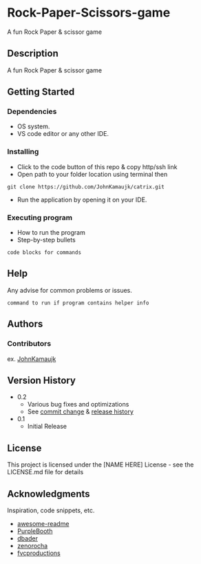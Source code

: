 # Rock-Paper-Scissors-game
A fun Rock Paper &amp; scissor game 
## Description
A fun Rock Paper &amp; scissor game 

## Getting Started

### Dependencies

* OS system.
* VS code editor or any other IDE.

### Installing

* Click to the code button of this repo & copy http/ssh link
* Open path to your folder location using terminal then 
 ```
git clone https://github.com/JohnKamaujk/catrix.git
```
* Run the application by opening it on your IDE.

### Executing program

* How to run the program
* Step-by-step bullets
```
code blocks for commands
```

## Help

Any advise for common problems or issues.
```
command to run if program contains helper info
```

## Authors

### Contributors 
  
ex. [JohnKamaujk](https://github.com/JohnKamaujk)

## Version History

* 0.2
    * Various bug fixes and optimizations
    * See [commit change]() & [release history]()
* 0.1
    * Initial Release

## License

This project is licensed under the [NAME HERE] License - see the LICENSE.md file for details

## Acknowledgments

Inspiration, code snippets, etc.
* [awesome-readme](https://github.com/matiassingers/awesome-readme)
* [PurpleBooth](https://gist.github.com/PurpleBooth/109311bb0361f32d87a2)
* [dbader](https://github.com/dbader/readme-template)
* [zenorocha](https://gist.github.com/zenorocha/4526327)
* [fvcproductions](https://gist.github.com/fvcproductions/1bfc2d4aecb01a834b46)

